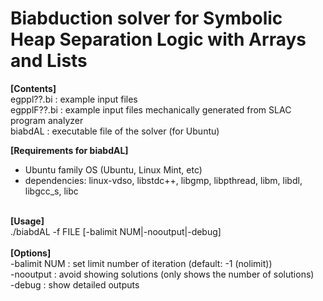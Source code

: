 # Biabduction solver for Symbolic Heap Separation Logic with Arrays and Lists

<b>[Contents]</b><br>
egppl??.bi        : example input files<br>
egpplF??.bi       : example input files mechanically generated from SLAC program analyzer<br>
biabdAL           : executable file of the solver (for Ubuntu)<br>

<b>[Requirements for biabdAL]</b><br>
- Ubuntu family OS (Ubuntu, Linux Mint, etc)<br>
- dependencies: linux-vdso, libstdc++, libgmp, libpthread, libm, libdl, libgcc_s, libc<br>
<br>
<b>[Usage]</b><br>
./biabdAL -f FILE [-balimit NUM|-nooutput|-debug]<br>
<br>
<b>[Options]</b><br>
  -balimit NUM  : set limit number of iteration (default: -1 (nolimit))<br>
  -nooutput     : avoid showing solutions (only shows the number of solutions)<br>
  -debug          : show detailed outputs<br>
  


